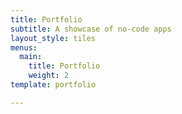 ```yaml
---
title: Portfolio
subtitle: A showcase of no-code apps
layout_style: tiles
menus:
  main:
    title: Portfolio
    weight: 2
template: portfolio

---
```

